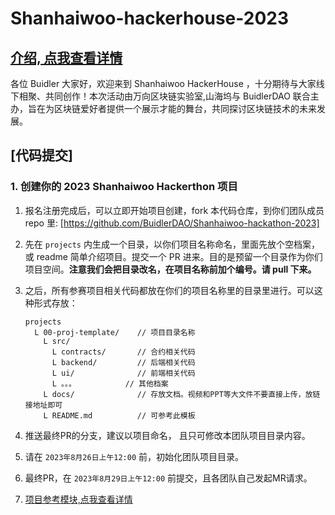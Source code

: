 # Shanhaiwoo-hackerhouse-2023

## [介绍, 点我查看详情](https://www.notion.so/buidlerdao/DAO-Infra-HackerHouse-eeff60b8c16043fda3a5287ba3ac76a9)

各位 Buidler 大家好，欢迎来到 Shanhaiwoo HackerHouse ，十分期待与大家线下相聚、共同创作！本次活动由万向区块链实验室,山海坞与 BuidlerDAO 联合主办，旨在为区块链爱好者提供一个展示才能的舞台，共同探讨区块链技术的未来发展。

## [代码提交]

### 1. 创建你的 2023 Shanhaiwoo Hackerthon 项目

1. 报名注册完成后，可以立即开始项目创建，fork 本代码仓库，到你们团队成员 repo 里: [https://github.com/BuidlerDAO/Shanhaiwoo-hackathon-2023]
2. 先在 `projects` 内生成一个目录，以你们项目名称命名，里面先放个空档案，或 readme 简单介绍项目。提交一个 PR 进来。目的是预留一个目录作为你们项目空间。**注意我们会把目录改名，在项目名称前加个编号。请 pull 下来。**

3. 之后，所有参赛项目相关代码都放在你们的项目名称里的目录里进行。可以这种形式存放：

    ```
    projects
      L 00-proj-template/    // 项目目录名称
        L src/
          L contracts/       // 合约相关代码
          L backend/         // 后端相关代码
          L ui/              // 前端相关代码
          L 。。。           // 其他档案
        L docs/              // 存放文档。视频和PPT等大文件不要直接上传，放链接地址即可
        L README.md          // 可参考此模板
    ```

4. 推送最终PR的分支，建议以项目命名， 且只可修改本团队项目目录内容。

5. 请在 `2023年8月26日上午12:00` 前，初始化团队项目目录。

6. 最终PR，在 `2023年8月29日上午12:00` 前提交，且各团队自己发起MR请求。

7. [项目参考模块,点我查看详情](./projects/00-proj-template/README.md)
